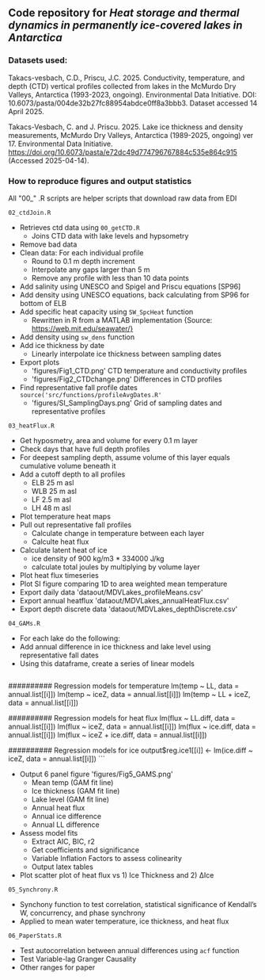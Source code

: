 ## Code repository for *Heat storage and thermal dynamics in permanently ice-covered lakes in Antarctica*

### Datasets used:
Takacs-vesbach, C.D., Priscu, J.C. 2025. Conductivity, temperature, and depth (CTD) vertical profiles collected from lakes in the McMurdo Dry Valleys, Antarctica (1993-2023, ongoing). Environmental Data Initiative. DOI: 10.6073/pasta/004de32b27fc88954abdce0ff8a3bbb3. Dataset accessed 14 April 2025.

Takacs-Vesbach, C. and J. Priscu. 2025. Lake ice thickness and density measurements, McMurdo Dry Valleys, Antarctica (1989-2025, ongoing) ver 17. Environmental Data Initiative. https://doi.org/10.6073/pasta/e72dc49d774796767884c535e864c915 (Accessed 2025-04-14).

### How to reproduce figures and output statistics

All "00\_" .R scripts are helper scripts that download raw data from EDI

`02_ctdJoin.R`

-   Retrieves ctd data using `00_getCTD.R`
    -   Joins CTD data with lake levels and hypsometry
-   Remove bad data
-   Clean data: For each individual profile
    -   Round to 0.1 m depth increment
    -   Interpolate any gaps larger than 5 m
    -   Remove any profile with less than 10 data points
-   Add salinity using UNESCO and Spigel and Priscu equations [SP96]
-   Add density using UNESCO equations, back calculating from SP96 for bottom of ELB
-   Add specific heat capacity using `SW_SpcHeat` function
    -  Rewritten in R from a MATLAB implementation {Source: https://web.mit.edu/seawater/}
-   Add density using `sw_dens` function
-   Add ice thickness by date
    -   Linearly interpolate ice thickness between sampling dates
-   Export plots
    -   'figures/Fig1_CTD.png' CTD temperature and conductivity profiles
    -   'figures/Fig2_CTDchange.png' Differences in CTD profiles
-   Find representative fall profile dates `source('src/functions/profileAvgDates.R'`
    -   'figures/SI_SamplingDays.png' Grid of sampling dates and representative profiles

`03_heatFlux.R`

-   Get hyposmetry, area and volume for every 0.1 m layer
-   Check days that have full depth profiles
-   For deepest sampling depth, assume volume of this layer equals cumulative volume beneath it
-   Add a cutoff depth to all profiles
    -   ELB 25 m asl
    -   WLB 25 m asl
    -   LF 2.5 m asl
    -   LH 48 m asl
-   Plot temperature heat maps 
-   Pull out representative fall profiles
    -   Calculate change in temperature between each layer
    -   Calculte heat flux 
-   Calculate latent heat of ice
    -   ice density of 900 kg/m3 \* 334000 J/kg
    -   calculate total joules by multiplying by volume layer
-   Plot heat flux timeseries
-   Plot SI figure comparing 1D to area weighted mean temperature 
-   Export daily data 'dataout/MDVLakes_profileMeans.csv'
-   Export annual heatflux 'dataout/MDVLakes_annualHeatFlux.csv'
-   Export depth discrete data 'dataout/MDVLakes_depthDiscrete.csv'

`04_GAMs.R`

-   For each lake do the following:
-   Add annual difference in ice thickness and lake level using representative fall dates 
-   Using this dataframe, create a series of linear models
    ```         
  ########## Regression models for temperature 
  lm(temp ~ LL, data = annual.list[[i]])
  lm(temp ~ iceZ, data = annual.list[[i]])
  lm(temp ~ LL + iceZ, data = annual.list[[i]])
  
  ########## Regression models for heat flux
  lm(flux ~ LL.diff, data = annual.list[[i]])
  lm(flux ~ iceZ, data = annual.list[[i]])
  lm(flux ~ ice.diff, data = annual.list[[i]])
  lm(flux ~ iceZ + ice.diff, data = annual.list[[i]])
  
  ########## Regression models for ice
  output$reg.ice1[[i]] <- lm(ice.diff ~ iceZ, data = annual.list[[i]])
    ```
-   Output 6 panel figure 'figures/Fig5_GAMS.png'
    -   Mean temp (GAM fit line)
    -   Ice thickness (GAM fit line)
    -   Lake level (GAM fit line)
    -   Annual heat flux
    -   Annual ice difference
    -   Annual LL difference
-   Assess model fits
    -   Extract AIC, BIC, r2
    -   Get coefficients and significance
    -   Variable Inflation Factors to assess colinearity
    -   Output latex tables
-   Plot scatter plot of heat flux vs 1) Ice Thickness and 2) ∆Ice

`05_Synchrony.R`

-   Synchony function to test correlation, statistical significance of Kendall’s W, concurrency,
and phase synchrony 
-   Applied to mean water temperature, ice thickness, and heat flux

`06_PaperStats.R`

-   Test autocorrelation between annual differences using `acf` function
-   Test Variable-lag Granger Causality
-   Other ranges for paper 
